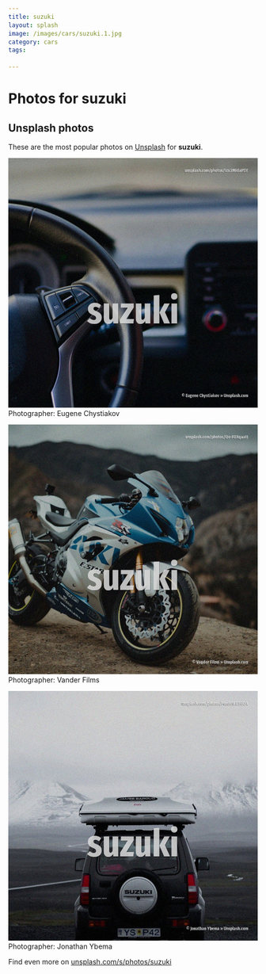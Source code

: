 ```yaml
---
title: suzuki
layout: splash
image: /images/cars/suzuki.1.jpg
category: cars
tags:

---
```

# Photos for suzuki
 
## Unsplash photos
These are the most popular photos on [Unsplash](https://unsplash.com) for **suzuki**.
 
![suzuki](/images/cars/suzuki.1.jpg)
Photographer:  Eugene Chystiakov
 
![suzuki](/images/cars/suzuki.2.jpg)
Photographer:  Vander Films
 
![suzuki](/images/cars/suzuki.3.jpg)
Photographer:  Jonathan Ybema
 
Find even more on [unsplash.com/s/photos/suzuki](https://unsplash.com/s/photos/suzuki)
 
